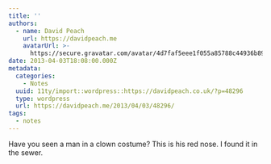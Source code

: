 ```yaml
---
title: ''
authors:
  - name: David Peach
    url: https://davidpeach.me
    avatarUrl: >-
      https://secure.gravatar.com/avatar/4d7faf5eee1f055a85788c44936b8995eaab6dfb004e7854ec747ccb272e91ee?s=96&d=mm&r=g
date: 2013-04-03T18:08:00.000Z
metadata:
  categories:
    - Notes
  uuid: 11ty/import::wordpress::https://davidpeach.co.uk/?p=48296
  type: wordpress
  url: https://davidpeach.me/2013/04/03/48296/
tags:
  - notes
---
```

Have you seen a man in a clown costume? This is his red nose. I found it in the sewer.
